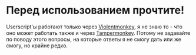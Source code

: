 # Перед использованием прочтите!
Userscript'ы работают только через [Violentmonkey](https://violentmonkey.github.io/get-it/), я не знаю то - что оно может работать также и через [Tampermonkey](https://www.tampermonkey.net/). Потому не задавайте по поводу этого вопросы, на которые ответы я не смогу дать или же смогу, но крайне редко.
